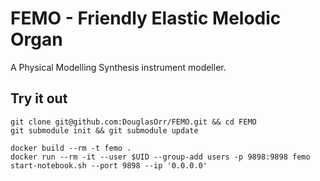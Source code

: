# FEMO - Friendly Elastic Melodic Organ

A Physical Modelling Synthesis instrument modeller.

## Try it out

    git clone git@github.com:DouglasOrr/FEMO.git && cd FEMO
    git submodule init && git submodule update

    docker build --rm -t femo .
    docker run --rm -it --user $UID --group-add users -p 9898:9898 femo start-notebook.sh --port 9898 --ip '0.0.0.0'
